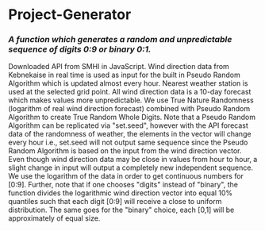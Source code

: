 # Project-Generator
### *A function which generates a random and unpredictable sequence of digits 0:9 or binary 0:1.*
 Downloaded API from SMHI in JavaScript. Wind direction data from Kebnekaise in 
 real time is used as input for the built in Pseudo Random Algorithm which
 is updated almost every hour. Nearest weather station is used at the selected
 grid point. All wind direction data is a 10-day forecast which makes values more
 unpredictable. We use True Nature Randomness (logarithm of real wind direction forecast)
 combined with Pseudo Random Algorithm to create True Random Whole Digits.
 Note that a Pseudo Random Algorithm can be replicated via "set.seed", however
 with the API forecast data of the randomness of weather, the elements in the vector
 will change every hour i.e., set.seed will not output same sequence since the
 Pseudo Random Algorithm is based on the input from the wind direction vector.
 Even though wind direction data may be close in values from hour to hour,
 a slight change in input will output a completely new independent sequence.
 We use the logarithm of the data in order to get continuous numbers for [0:9].
 Further, note that if one chooses "digits" instead of "binary", the function divides
 the logarithmic wind direction vector into equal 10% quantiles such that each
 digit [0:9] will receive a close to uniform distribution. The same goes for the
 "binary" choice, each [0,1] will be approximately of equal size.

